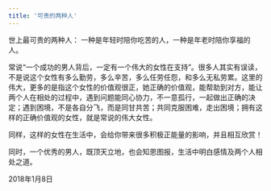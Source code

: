 ```yaml
---
title: '可贵的两种人'
---
```

 
世上最可贵的两种人： 一种是年轻时陪你吃苦的人，一种是年老时陪你享福的人。  

常说“一个成功的男人背后，一定有一个伟大的女性在支持”。很多人其实有误读，不是说这个女性有多么勤劳，多么辛苦，多么任劳任怨，和多么无私劳累。这里的伟大，更多的是指这个女性的价值观很正，她正确的价值观，能帮助到对方，能让两个人在相处的过程中，遇到问题能同心协力，不一意孤行，一起做出正确的决定；遇到困境，不是各自分飞，而是同甘共苦；共同克服困难，走出困境；拥有这样的正确价值观的女性，就是常说的伟大女性。

同样，这样的女性在生活中，会给你带来很多积极正能量的影响，并且相互欣赏！

同时，一个优秀的男人，既顶天立地，也会知恩图报，生活中明白感情及两个人相处之道。

2018年1月8日